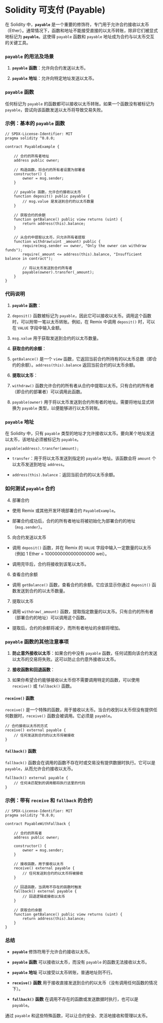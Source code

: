 # Solidity 可支付 (Payable)

在 Solidity 中，**`payable`** 是一个重要的修饰符，专门用于允许合约接收以太币（Ether）。通常情况下，函数和地址不能接受直接的以太币转账，除非它们被显式地标记为 **`payable`**。这使得 `payable` 函数和 `payable` 地址成为合约与以太币交互的关键工具。

### `payable` 的用法及场景

1. **`payable`** **函数**：允许向合约发送以太币。
  
2. **`payable`** **地址**：允许向特定地址发送以太币。
  

### `payable` 函数

任何标记为 `payable` 的函数都可以接收以太币转账。如果一个函数没有被标记为 `payable`，尝试向该函数发送以太币将导致交易失败。

### 示例：基本的 `payable` 函数

```Solidity
// SPDX-License-Identifier: MIT
pragma solidity ^0.8.0;

contract PayableExample {

    // 合约的所有者地址
    address public owner;

    // 构造函数，将合约的所有者设置为部署者
    constructor() {
        owner = msg.sender;
    }

    // payable 函数，允许合约接收以太币
    function deposit() public payable {
        // msg.value 是发送到合约的以太币数量
    }

    // 获取合约的余额
    function getBalance() public view returns (uint) {
        return address(this).balance;
    }

    // 从合约中提取以太币，只允许所有者提取
    function withdraw(uint _amount) public {
        require(msg.sender == owner, "Only the owner can withdraw funds");
        require(_amount <= address(this).balance, "Insufficient balance in contract");

        // 将以太币发送到合约所有者
        payable(owner).transfer(_amount);
    }
}
```

### 代码说明

1. **`payable`** **函数**：
  1. `deposit()` 函数被标记为 `payable`，因此它可以接收以太币。调用这个函数时，可以附带一笔以太币转账。例如，在 Remix 中调用 `deposit()` 时，可以在 `VALUE` 字段中输入金额。
    
  2. `msg.value` 用于获取发送到合约的以太币数量。
    
2. **获取合约的余额**：
  1. `getBalance()` 是一个 `view` 函数，它返回当前合约所持有的以太币总数（即合约的余额）。`address(this).balance` 返回当前合约的以太币余额。
    
3. **提取以太币**：
  1. `withdraw()` 函数允许合约的所有者从合约中提取以太币。只有合约的所有者（即合约的部署者）可以调用此函数。
    
  2. `payable(owner)` 用于将以太币发送到合约所有者的地址。需要将地址显式转换为 `payable` 类型，以便能够进行以太币转账。
    

### `payable` 地址

在 Solidity 中，只有 `payable` 类型的地址才允许接收以太币。要向某个地址发送以太币，该地址必须被标记为 `payable`。

```Solidity
payable(address).transfer(amount);
```

- `transfer`：用于将以太币发送到指定的 `payable` 地址。该函数会将 `amount` 个以太币发送到地址 `address`。
  
- `address(this).balance`：返回当前合约的以太币余额。
  

### 如何测试 `payable` 合约

4. 部署合约
  

- 使用 Remix 或其他开发环境部署合约 `PayableExample`。
  
- 部署合约成功后，合约的所有者地址将被初始化为部署合约的地址（`msg.sender`）。
  

5. 向合约发送以太币
  

- 调用 `deposit()` 函数，并在 Remix 的 `VALUE` 字段中输入一定数量的以太币（例如 1 Ether = 1000000000000000000 wei）。
  
- 调用完毕后，合约将接收到该笔以太币。
  

6. 查看合约余额
  

- 调用 `getBalance()` 函数，查看合约的余额。它应该显示你通过 `deposit()` 函数发送到合约的以太币数量。
  

7. 提取以太币
  

- 调用 `withdraw(_amount)` 函数，提取指定数量的以太币。只有合约的所有者（部署合约的地址）可以调用这个函数。
  
- 提取后，合约的余额将减少，而所有者地址的余额将增加。
  

### `payable` 函数的其他注意事项

1. **防止意外接收以太币**：如果合约中没有 `payable` 函数，任何试图向该合约发送以太币的交易将失败。这可以防止合约意外接收以太币。
  
2. **接收函数和回退函数**：
  1. 如果你希望合约能够接收以太币但不需要调用特定的函数，可以使用 `receive()` 或 `fallback()` 函数。
    

#### `receive()` 函数

`receive()` 是一个特殊的函数，用于接收以太币。当合约收到以太币但没有提供任何数据时，`receive()` 函数会被调用。它必须是 `payable`。

```Solidity
// 合约接收以太币的方式
receive() external payable {
    // 任何发送到合约的以太币将被接收
}
```

#### `fallback()` 函数

`fallback()` 函数会在调用的函数不存在时或交易没有提供数据时执行。它可以是 `payable`，从而允许合约接收以太币。

```Solidity
fallback() external payable {
    // 任何未匹配到的调用都将执行这里的代码
}
```

### 示例：带有 `receive` 和 `fallback` 的合约

```Solidity
// SPDX-License-Identifier: MIT
pragma solidity ^0.8.0;

contract PayableWithFallback {

    // 合约的所有者
    address public owner;

    constructor() {
        owner = msg.sender;
    }

    // 接收函数，用于接收以太币
    receive() external payable {
        // 任何发送到合约的以太币将被接收
    }

    // 回退函数，当调用不存在的函数时触发
    fallback() external payable {
        // 回退逻辑或接收以太币
    }

    // 获取合约余额
    function getBalance() public view returns (uint) {
        return address(this).balance;
    }
}
```

### 总结

- **`payable`** 修饰符用于允许合约接收以太币。
  
- **`payable`** **函数** 可以接收以太币，而没有 `payable` 的函数无法接收以太币。
  
- **`payable`** **地址** 可以接受以太币转账，普通地址则不行。
  
- **`receive()`** **函数** 用于接收直接发送到合约的以太币（没有调用任何函数的情况下）。
  
- **`fallback()`** **函数** 在调用不存在的函数或发送数据时执行，也可以是 `payable`。
  

通过 `payable` 和这些特殊函数，可以让合约安全、灵活地接收和管理以太币。